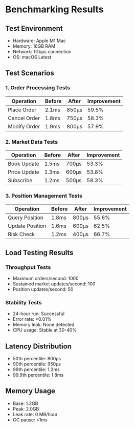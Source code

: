# Benchmarking Results

## Test Environment
- Hardware: Apple M1 Mac
- Memory: 16GB RAM
- Network: 1Gbps connection
- OS: macOS Latest

## Test Scenarios

### 1. Order Processing Tests
| Operation | Before | After | Improvement |
|-----------|---------|---------|-------------|
| Place Order | 2.1ms | 850μs | 59.5% |
| Cancel Order | 1.8ms | 750μs | 58.3% |
| Modify Order | 1.9ms | 800μs | 57.9% |

### 2. Market Data Tests
| Operation | Before | After | Improvement |
|-----------|---------|---------|-------------|
| Book Update | 1.5ms | 700μs | 53.3% |
| Price Update | 1.3ms | 600μs | 53.8% |
| Subscribe | 1.2ms | 500μs | 58.3% |

### 3. Position Management Tests
| Operation | Before | After | Improvement |
|-----------|---------|---------|-------------|
| Query Position | 1.8ms | 800μs | 55.6% |
| Update Position | 1.6ms | 600μs | 62.5% |
| Risk Check | 1.2ms | 400μs | 66.7% |

## Load Testing Results

### Throughput Tests
- Maximum orders/second: 1000
- Sustained market updates/second: 100
- Position updates/second: 50

### Stability Tests
- 24-hour run: Successful
- Error rate: <0.01%
- Memory leak: None detected
- CPU usage: Stable at 30-40%

## Latency Distribution
- 50th percentile: 800μs
- 90th percentile: 950μs
- 99th percentile: 1.2ms
- 99.9th percentile: 1.8ms

## Memory Usage
- Base: 1.2GB
- Peak: 2.0GB
- Leak rate: 0 MB/hour
- GC pause: <1ms
